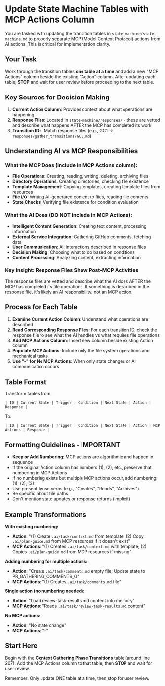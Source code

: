 # Update State Machine Tables with MCP Actions Column

You are tasked with updating the transition tables in `state-machine/state-machine.md` to properly separate MCP (Model Context Protocol) actions from AI actions. This is critical for implementation clarity.

## Your Task

Work through the transition tables **one table at a time** and add a new "MCP Actions" column beside the existing "Action" column. After updating each table, **STOP** and wait for user review before proceeding to the next table.

## Key Sources for Decision Making

1. **Current Action Column**: Provides context about what operations are happening
2. **Response Files**: Located in `state-machine/responses/` - these are vetted and describe what happens AFTER the MCP has completed its work
3. **Transition IDs**: Match response files (e.g., GC1 → `responses/gather_transitions/GC1.md`)

## Understanding AI vs MCP Responsibilities

### What the MCP Does (Include in MCP Actions column):
- **File Operations**: Creating, reading, writing, deleting, archiving files
- **Directory Operations**: Creating directories, checking file existence  
- **Template Management**: Copying templates, creating template files from resources
- **File I/O**: Writing AI-generated content to files, reading file contents
- **State Checks**: Verifying file existence for condition evaluation

### What the AI Does (DO NOT include in MCP Actions):
- **Intelligent Content Generation**: Creating text content, processing information
- **External Service Integration**: Gathering GitHub comments, fetching data
- **User Communication**: All interactions described in response files
- **Decision Making**: Choosing what to do based on conditions
- **Content Processing**: Analyzing content, extracting information

### Key Insight: Response Files Show Post-MCP Activities
The response files are vetted and describe what the AI does AFTER the MCP has completed its file operations. If something is described in the response file, it's likely an AI responsibility, not an MCP action.

## Process for Each Table

1. **Examine Current Action Column**: Understand what operations are described
2. **Read Corresponding Response Files**: For each transition ID, check the response file to see what the AI handles vs what requires file operations
3. **Add MCP Actions Column**: Insert new column beside existing Action column
4. **Populate MCP Actions**: Include only the file system operations and mechanical tasks
5. **Use "-" for No MCP Actions**: When only state changes or AI communication occurs

## Table Format

Transform tables from:
```
| ID | Current State | Trigger | Condition | Next State | Action | Response |
```

To:
```  
| ID | Current State | Trigger | Condition | Next State | Action | MCP Actions | Response |
```

## Formatting Guidelines - IMPORTANT

- **Keep or Add Numbering**: MCP actions are algorithmic and happen in sequence
- If the original Action column has numbers (1), (2), etc., preserve that numbering in MCP Actions
- If no numbering exists but multiple MCP actions occur, add numbering: (1), (2), (3)
- Use present tense verbs (e.g., "Creates", "Reads", "Archives")
- Be specific about file paths
- Don't mention state updates or response returns (implicit)

## Example Transformations

**With existing numbering:**
- **Action**: "(1) Create `.ai/task/context.md` from template; (2) Copy `.ai/plan-guide.md` from MCP resources if it doesn't exist"
- **MCP Actions**: "(1) Creates `.ai/task/context.md` with template; (2) Copies `.ai/plan-guide.md` from MCP resources if missing"

**Adding numbering for multiple actions:**
- **Action**: "Create `.ai/task/comments.md` empty file; Update state to PR_GATHERING_COMMENTS_G"
- **MCP Actions**: "(1) Creates `.ai/task/comments.md` file"

**Single action (no numbering needed):**
- **Action**: "Load review-task-results.md content into memory"
- **MCP Actions**: "Reads `.ai/task/review-task-results.md` content"

**No MCP actions:**
- **Action**: "No state change"  
- **MCP Actions**: "-"

## Start Here

Begin with the **Context Gathering Phase Transitions** table (around line 207). Add the MCP Actions column to that table, then **STOP** and wait for user review.

Remember: Only update ONE table at a time, then stop for user review.